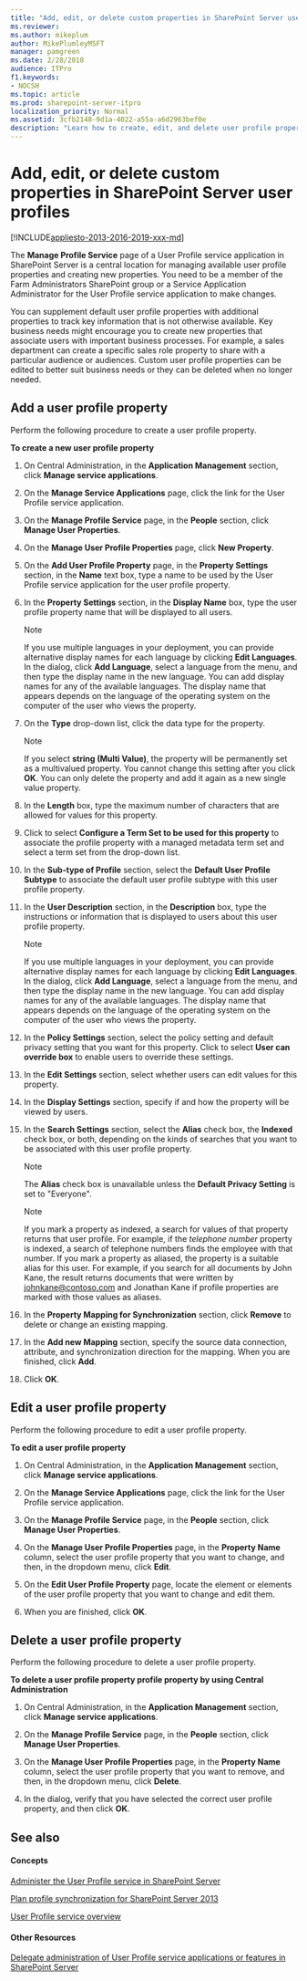 ```yaml
---
title: "Add, edit, or delete custom properties in SharePoint Server user profiles"
ms.reviewer: 
ms.author: mikeplum
author: MikePlumleyMSFT
manager: pamgreen
ms.date: 2/28/2018
audience: ITPro
f1.keywords:
- NOCSH
ms.topic: article
ms.prod: sharepoint-server-itpro
localization_priority: Normal
ms.assetid: 3cfb2148-9d1a-4022-a55a-a6d2963bef0e
description: "Learn how to create, edit, and delete user profile properties in SharePoint Server."
---
```


# Add, edit, or delete custom properties in SharePoint Server user profiles

[!INCLUDE[appliesto-2013-2016-2019-xxx-md](../includes/appliesto-2013-2016-2019-xxx-md.md)]
  
The **Manage Profile Service** page of a User Profile service application in SharePoint Server is a central location for managing available user profile properties and creating new properties. You need to be a member of the Farm Administrators SharePoint group or a Service Application Administrator for the User Profile service application to make changes. 
  
You can supplement default user profile properties with additional properties to track key information that is not otherwise available. Key business needs might encourage you to create new properties that associate users with important business processes. For example, a sales department can create a specific sales role property to share with a particular audience or audiences. Custom user profile properties can be edited to better suit business needs or they can be deleted when no longer needed.
  
    
## Add a user profile property
<a name="create"> </a>

Perform the following procedure to create a user profile property.
  
 **To create a new user profile property**
  
1. On Central Administration, in the **Application Management** section, click **Manage service applications**.
    
2. On the **Manage Service Applications** page, click the link for the User Profile service application. 
    
3. On the **Manage Profile Service** page, in the **People** section, click **Manage User Properties**.
    
4. On the **Manage User Profile Properties** page, click **New Property**.
    
5. On the **Add User Profile Property** page, in the **Property Settings** section, in the **Name** text box, type a name to be used by the User Profile service application for the user profile property. 
    
6. In the **Property Settings** section, in the **Display Name** box, type the user profile property name that will be displayed to all users. 
    
    > [!NOTE]
    > If you use multiple languages in your deployment, you can provide alternative display names for each language by clicking **Edit Languages**. In the dialog, click **Add Language**, select a language from the menu, and then type the display name in the new language. You can add display names for any of the available languages. The display name that appears depends on the language of the operating system on the computer of the user who views the property. 
  
7. On the **Type** drop-down list, click the data type for the property. 
    
    > [!NOTE]
    > If you select **string (Multi Value)**, the property will be permanently set as a multivalued property. You cannot change this setting after you click **OK**. You can only delete the property and add it again as a new single value property. 
  
8. In the **Length** box, type the maximum number of characters that are allowed for values for this property. 
    
9. Click to select **Configure a Term Set to be used for this property** to associate the profile property with a managed metadata term set and select a term set from the drop-down list. 
    
10. In the **Sub-type of Profile** section, select the **Default User Profile Subtype** to associate the default user profile subtype with this user profile property. 
    
11. In the **User Description** section, in the **Description** box, type the instructions or information that is displayed to users about this user profile property. 
    
    > [!NOTE]
    > If you use multiple languages in your deployment, you can provide alternative display names for each language by clicking **Edit Languages**. In the dialog, click **Add Language**, select a language from the menu, and then type the display name in the new language. You can add display names for any of the available languages. The display name that appears depends on the language of the operating system on the computer of the user who views the property. 
  
12. In the **Policy Settings** section, select the policy setting and default privacy setting that you want for this property. Click to select **User can override box** to enable users to override these settings. 
    
13. In the **Edit Settings** section, select whether users can edit values for this property. 
    
14. In the **Display Settings** section, specify if and how the property will be viewed by users. 
    
15. In the **Search Settings** section, select the **Alias** check box, the **Indexed** check box, or both, depending on the kinds of searches that you want to be associated with this user profile property. 
    
    > [!NOTE]
    > The **Alias** check box is unavailable unless the **Default Privacy Setting** is set to "Everyone". 
  
    > [!NOTE]
    > If you mark a property as indexed, a search for values of that property returns that user profile. For example, if the  _telephone number_ property is indexed, a search of telephone numbers finds the employee with that number. If you mark a property as aliased, the property is a suitable alias for this user. For example, if you search for all documents by John Kane, the result returns documents that were written by johnkane@contoso.com and Jonathan Kane if profile properties are marked with those values as aliases. 
  
16. In the **Property Mapping for Synchronization** section, click **Remove** to delete or change an existing mapping. 
    
17. In the **Add new Mapping** section, specify the source data connection, attribute, and synchronization direction for the mapping. When you are finished, click **Add**.
    
18. Click **OK**.
    
## Edit a user profile property
<a name="edit"> </a>

Perform the following procedure to edit a user profile property.
  
 **To edit a user profile property**
  
1. On Central Administration, in the **Application Management** section, click **Manage service applications**.
    
2. On the **Manage Service Applications** page, click the link for the User Profile service application. 
    
3. On the **Manage Profile Service** page, in the **People** section, click **Manage User Properties**.
    
4. On the **Manage User Profile Properties** page, in the **Property Name** column, select the user profile property that you want to change, and then, in the dropdown menu, click **Edit**.
    
5. On the **Edit User Profile Property** page, locate the element or elements of the user profile property that you want to change and edit them. 
    
6. When you are finished, click **OK**.
    
## Delete a user profile property
<a name="delete"> </a>

Perform the following procedure to delete a user profile property.
  
 **To delete a user profile property profile property by using Central Administration**
  
1. On Central Administration, in the **Application Management** section, click **Manage service applications**.
    
2. On the **Manage Profile Service** page, in the **People** section, click **Manage User Properties**.
    
3. On the **Manage User Profile Properties** page, in the **Property Name** column, select the user profile property that you want to remove, and then, in the dropdown menu, click **Delete**.
    
4. In the dialog, verify that you have selected the correct user profile property, and then click **OK**.
    
## See also
<a name="delete"> </a>

#### Concepts

[Administer the User Profile service in SharePoint Server](user-profile-service-administration.md)
  
[Plan profile synchronization for SharePoint Server 2013](plan-profile-synchronization-for-sharepoint-server-2013.md)
  
[User Profile service overview](../install/user-profile-service-overview.md)
#### Other Resources

[Delegate administration of User Profile service applications or features in SharePoint Server](/previous-versions/office/sharepoint-server-2010/ee721057(v=office.14))

